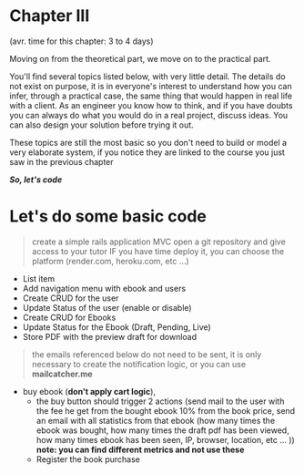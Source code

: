 
# Chapter III

(avr. time for this chapter: 3 to 4 days)

Moving on from the theoretical part, we move on to the practical part.

You'll find several topics listed below, with very little detail. The details do not exist on purpose, it is in everyone's interest to understand how you can infer, through a practical case, the same thing that would happen in real life with a client. As an engineer you know how to think, and if you have doubts you can always do what you would do in a real project, discuss ideas. You can also design your solution before trying it out.

These topics are still the most basic so you don't need to build or model a very elaborate system, if you notice they are linked to the course you just saw in the previous chapter  

***So, let's code***

# Let's do some basic code

> create a simple rails application MVC
> open a git repository and give access to your tutor
> IF you have time deploy it, you can choose the platform (render.com, heroku.com, etc ...)

 - List item
 - Add navigation menu with ebook and users
 - Create CRUD for the user
 - Update Status of the user (enable or disable) 
 - Create CRUD for Ebooks
 - Update Status for the Ebook (Draft, Pending, Live)
 - Store PDF with the preview draft for download

> the emails referenced below do not need to be sent, it is only necessary to create the notification logic, or you can use **mailcatcher.me**

- buy ebook (**don't apply cart logic**), 
	- the buy button should trigger 2 actions (send mail to the user with the fee he get from the bought ebook 10% from the book price, send an email with all statistics from that ebook (how many times the ebook was bought, how many times the draft pdf has been viewed, how many times ebook has been seen, IP, browser, location, etc ... )) **note: you can find different metrics and not use these**
	- Register the book purchase
